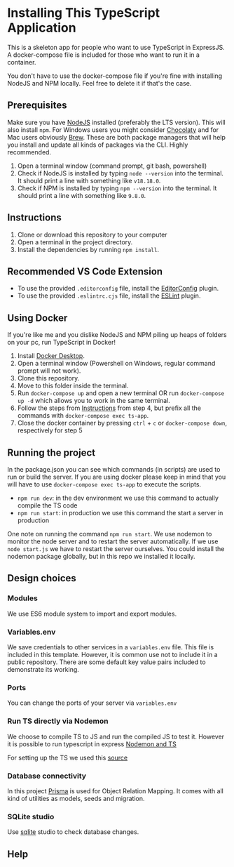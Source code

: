 # Installing This TypeScript Application

This is a skeleton app for people who want to use TypeScript in ExpressJS. A docker-compose file is included for those who want to run it in a container.

You don't have to use the docker-compose file if you're fine with installing NodeJS and NPM locally. Feel free to delete it if that's the case.

## Prerequisites
Make sure you have [NodeJS](https://nodejs.org/en/download/) installed (preferably the LTS version). This will also install `npm`. For Windows users you might consider [Chocolaty](https://chocolatey.org) and for Mac users obviously [Brew](https://brew.sh). These are both package managers that will help you install and update all kinds of packages via the CLI. Highly recommended. 

1. Open a terminal window (command prompt, git bash, powershell)
2. Check if NodeJS is installed by typing `node --version` into the terminal. It should print a line with something like `v18.18.0`.
3. Check if NPM is installed by typing  `npm --version` into the terminal. It should print a line with something like `9.8.0`.

## Instructions

1. Clone or download this repository to your computer
2. Open a terminal in the project directory.
3. Install the dependencies by running `npm install`.

## Recommended VS Code Extension
 - To use the provided `.editorconfig` file, install the [EditorConfig](https://editorconfig.org/#download) plugin.
 - To use the provided `.eslintrc.cjs` file, install the [ESLint](https://eslint.org/docs/user-guide/integrations) plugin.

## Using Docker

If you're like me and you dislike NodeJS and NPM piling up heaps of folders on your pc, run TypeScript in Docker!

1. Install [Docker Desktop](https://www.docker.com/products/docker-desktop).
2. Open a terminal window (Powershell on Windows, regular command prompt will not work).
3. Clone this repository.
4. Move to this folder inside the terminal.
5. Run `docker-compose up` and open a new terminal OR run `docker-compose up -d` which allows you to work in the same terminal.
6. Follow the steps from [Instructions](#instructions) from step 4, but prefix all the commands with `docker-compose exec ts-app`.
7. Close the docker container by pressing `ctrl` + `c` or `docker-compose down`, respectively for step 5

## Running the project

In the package.json you can see which commands (in scripts) are used to run or build the server. If you are using docker please keep in mind that you will have to use `docker-compose exec ts-app` to execute the scripts.

- `npm run dev`: in the dev environment we use this command to actually compile the TS code
- `npm run start`: in production we use this command the start a server in production

One note on running the command `npm run start`. We use nodemon to monitor the node server and to restart the server automatically. If we use `node start.js` we have to restart the server ourselves. You could install the nodemon package globally, but in this repo we installed it locally.

## Design choices

### Modules

We use ES6 module system to import and export modules.

### Variables.env

We save credentials to other services in a `variables.env` file. This file is included in this template. However, it is common use not to include it in a public repository. There are some default key value pairs included to demonstrate its working.

### Ports

You can change the ports of your server via `variables.env`

### Run TS directly via Nodemon

We choose to compile TS to JS and run the compiled JS to test it. However it is possible to run typescript in express [Nodemon and TS](https://blog.logrocket.com/configuring-nodemon-with-typescript/)

For setting up the TS we used this [source](https://betterstack.com/community/guides/scaling-nodejs/nodejs-typescript/#step-2-installing-and-configuring-typescript)

### Database connectivity
In this project [Prisma](https://www.prisma.io/docs/orm/overview/introduction/what-is-prisma) is used for Object Relation Mapping. It comes with all kind of utilities as models, seeds and migration.

### SQLite studio
Use [sqlite](https://sqlitestudio.pl) studio to check database changes.

## Help